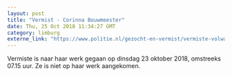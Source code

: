```yaml
---
layout: post
title: "Vermist - Corinna Bouwmeester"
date: Thu, 25 Oct 2018 11:34:27 GMT
category: limburg
externe_link: "https://www.politie.nl/gezocht-en-vermist/vermiste-volwassenen/2018/oktober/corinna-bouwmeester.html"
---
```


Vermiste is naar haar werk gegaan op dinsdag 23 oktober 2018, omstreeks 07.15 uur. Ze is niet op haar werk aangekomen.
